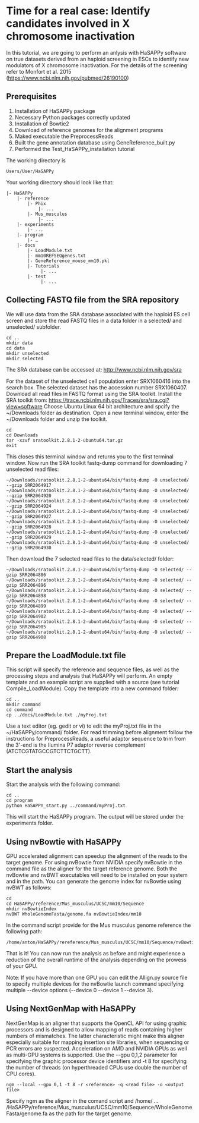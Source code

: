 # Time for a real case: Identify candidates involved in X chromosome inactivation
In this tutorial, we are going to perform an anlysis with HaSAPPy software on true datasets derived from an haploid screening in ESCs to identify new modulators of X chromosome inactivation. For the details of the screening refer to Monfort et al. 2015 (https://www.ncbi.nlm.nih.gov/pubmed/26190100)

## Prerequisites
1. Installation of HaSAPPy package
2. Necessary Python packages correctly updated
3. Installation of Bowtie2
4. Download of reference genomes for the alignment programs
5. Maked executable the PreprocessReads
6. Built the gene annotation database using GeneReference_built.py
6. Performed the Test_HaSAPPy_installation tutorial

The working directory is
```
Users/User/HaSAPPy
```

Your working directory should look like that:
```
|- HaSAPPy
    |- reference
        |- Phix
            |- ...
        |- Mus_musculus
            |- ...
    |- experiments
        |- ...
    |- program
        |- …
    |- docs
        |- LoadModule.txt
        |- mm10REFSEQgenes.txt
        |- GeneReference_mouse_mm10.pkl
        |- Tutorials
             |- ...
        |- test
             |- ...
```         

## Collecting FASTQ file from the SRA repository
We will use data from the SRA database associated with the haploid ES cell screen and store the read FASTQ files in a data folder in a selected/ and unselected/ subfolder.

```
cd ..
mkdir data
cd data
mkdir unselected
mkdir selected
```

The SRA database can be accessed at:
http://www.ncbi.nlm.nih.gov/sra

For the dataset of the unselected cell population enter SRX1060416 into the search box. The selected dataset has the accession number SRX1060407. Download all read files in FASTQ format using the SRA toolkit. Install the SRA toolkit from: https://trace.ncbi.nlm.nih.gov/Traces/sra/sra.cgi?view=software
Choose Ubuntu Linux 64 bit architecture and spcify the ~/Downloads folder as destination. Open a new terminal window, enter the ~/Downloads folder and unzip the toolkit.

```
cd
cd Downloads
tar -xzvf sratoolkit.2.8.1-2-ubuntu64.tar.gz
exit
```

This closes this terminal window and returns you to the first terminal window. Now run the SRA toolkit fastq-dump command for downloading 7 unselected read files:

```
~/Downloads/sratoolkit.2.8.1-2-ubuntu64/bin/fastq-dump -O unselected/ --gzip SRR2064917
~/Downloads/sratoolkit.2.8.1-2-ubuntu64/bin/fastq-dump -O unselected/ --gzip SRR2064920
~/Downloads/sratoolkit.2.8.1-2-ubuntu64/bin/fastq-dump -O unselected/ --gzip SRR2064924
~/Downloads/sratoolkit.2.8.1-2-ubuntu64/bin/fastq-dump -O unselected/ --gzip SRR2064927
~/Downloads/sratoolkit.2.8.1-2-ubuntu64/bin/fastq-dump -O unselected/ --gzip SRR2064928
~/Downloads/sratoolkit.2.8.1-2-ubuntu64/bin/fastq-dump -O unselected/ --gzip SRR2064929
~/Downloads/sratoolkit.2.8.1-2-ubuntu64/bin/fastq-dump -O unselected/ --gzip SRR2064930
```

Then download the 7 selected read files to the data/selected/ folder:

```
~/Downloads/sratoolkit.2.8.1-2-ubuntu64/bin/fastq-dump -O selected/ --gzip SRR2064886
~/Downloads/sratoolkit.2.8.1-2-ubuntu64/bin/fastq-dump -O selected/ --gzip SRR2064896
~/Downloads/sratoolkit.2.8.1-2-ubuntu64/bin/fastq-dump -O selected/ --gzip SRR2064898
~/Downloads/sratoolkit.2.8.1-2-ubuntu64/bin/fastq-dump -O selected/ --gzip SRR2064899
~/Downloads/sratoolkit.2.8.1-2-ubuntu64/bin/fastq-dump -O selected/ --gzip SRR2064902
~/Downloads/sratoolkit.2.8.1-2-ubuntu64/bin/fastq-dump -O selected/ --gzip SRR2064905
~/Downloads/sratoolkit.2.8.1-2-ubuntu64/bin/fastq-dump -O selected/ --gzip SRR2064908
```

## Prepare the LoadModule.txt file
This script will specify the reference and sequence files, as well as the processing steps and analysis that HaSAPPy will perform. An empty template and an example script are supplied with a source (see tutorial Compile_LoadModule). Copy the template into a new command folder:
```
cd ..
mkdir command
cd command
cp ../docs/LoadModule.txt ./myProj.txt
```

Use a text editor (eg. gedit or vi) to edit the myProj.txt file in the ~/HaSAPPy/command/ folder. For read trimming before alignment follow the instructions for PreprocessReads, a useful adaptor sequence to trim from the 3'-end is the Ilumina P7 adaptor reverse complement (ATCTCGTATGCCGTCTTCTGCTT). 

## Start the analysis
Start the analysis with the following command:

```
cd ..
cd program
python HaSAPPY_start.py ../command/myProj.txt
```

This will start the HaSAPPy program. The output will be stored under the experiments folder.


## Using nvBowtie with HaSAPPy

GPU accelerated alignment can speedup the alignment of the reads to the target genome. For using nvBowtie from NVIDIA specify nvBowtie in the command file as the aligner for the target reference genome. Both the nvBowtie and nvBWT executables will need to be installed on your system and in the path. You can generate the genome index for nvBowtie using nvBWT as follows:
```
cd
cd HaSAPPy/reference/Mus_musculus/UCSC/mm10/Sequence
mkdir nvBowtieIndex
nvBWT WholeGenomeFasta/genome.fa nvBowtieIndex/mm10
```

In the command script provide for the Mus musculus genome reference the following path: 
```
/home/anton/HaSAPPy/rereference/Mus_musculus/UCSC/mm10/Sequence/nvBowtieIndex/mm10
```

That is it! You can now run the analysis as before and might experience a reduction of the overall runtime of the analysis depending on the prowess of your GPU.

Note: If you have more than one GPU you can edit the Allign.py source file to specify multiple devices for the nvBowtie launch command specifying multiple --device options (--device 0 --device 1 --device 3).

## Using NextGenMap with HaSAPPy

NextGenMap is an aligner that supports the OpenCL API for using graphic processors and is designed to allow mapping of reads containing higher numbers of mismatches. The latter characteristic might make this aligner especially suitable for mapping insertion site libraries, when sequencing or PCR errors are suspected. Acceleration on AMD and NVIDIA GPUs as well as multi-GPU systems is supported. Use the --gpu 0,1,2 parameter for specifying the graphic processor device identifiers and -t 8 for specifying the number of threads (on hyperthreaded CPUs use double the number of CPU cores).

```
ngm --local --gpu 0,1 -t 8 -r <reference> -q <read file> -o <output file>
```

Specify ngm as the aligner in the comand script and /home/ … /HaSAPPy/reference/Mus_musculus/UCSC/mm10/Sequence/WholeGenomeFasta/genome.fa as the path for the target genome.
